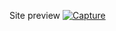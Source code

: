 Site preview
<a href="https://ibb.co/vh37bxw"><img src="https://i.ibb.co/sCK0hvm/Capture.jpg" alt="Capture" border="0" /></a>

